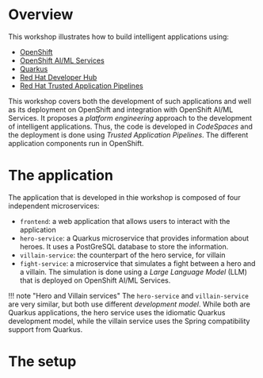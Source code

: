 # Overview

This workshop illustrates how to build intelligent applications using:

- [OpenShift](https://www.openshift.com/)
- [OpenShift AI/ML Services](https://www.openshift.com/ai-ml)
- [Quarkus](https://quarkus.io/)
- [Red Hat Developer Hub](https://developers.redhat.com/rhdh/overview)
- [Red Hat Trusted Application Pipelines](https://www.redhat.com/en/products/trusted-application-pipelines)

This workshop covers both the development of such applications and well as its deployment on OpenShift and integration with OpenShift AI/ML Services.
It proposes a _platform engineering_ approach to the development of intelligent applications.
Thus, the code is developed in _CodeSpaces_ and the deployment is done using _Trusted Application Pipelines_.
The different application components run in OpenShift.

# The application

The application that is developed in thie workshop is composed of four independent microservices:

- `frontend`: a web application that allows users to interact with the application
- `hero-service`: a Quarkus microservice that provides information about heroes. It uses a PostGreSQL database to store the information.
- `villain-service`: the counterpart of the hero service, for villain
- `fight-service`: a microservice that simulates a fight between a hero and a villain. The simulation is done using a _Large Language Model_ (LLM) that is deployed on OpenShift AI/ML Services.

!!! note "Hero and Villain services"
    The `hero-service` and `villain-service` are very similar, but both use different _development model_. While both are Quarkus applications, the hero service uses the idiomatic Quarkus development model, while the villain service uses the Spring compatibility support from Quarkus.

# The setup

[//]: # (Add devspaces)



